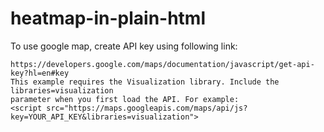 # heatmap-in-plain-html
To use google map, create API key using following link:
```
https://developers.google.com/maps/documentation/javascript/get-api-key?hl=en#key
This example requires the Visualization library. Include the libraries=visualization
parameter when you first load the API. For example:
<script src="https://maps.googleapis.com/maps/api/js?key=YOUR_API_KEY&libraries=visualization">
```
